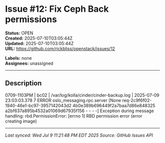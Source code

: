 # Issue #12: Fix Ceph Back permissions

**Status:** OPEN  
**Created:** 2025-07-10T03:05:44Z  
**Updated:** 2025-07-10T03:05:44Z  
**URL:** https://github.com/rickbliss/openstack/issues/12

**Labels:** none  
**Assignees:** unassigned

---

## Description

0709-1103PM | bc02 | /var/log/kolla/cinder/cinder-backup.log | 2025-07-09 23:03:03.378 7 ERROR oslo_messaging.rpc.server [None req-2c9f6f02-1940-46e1-bc97-3957142043d2 4b0e389b696449f2a7baa7d86e848325 a2bf637a895b4532a01069d67935f156 - - - -] Exception during message handling: rbd.PermissionError: [errno 1] RBD permission error (error creating image)

---

*Last synced: Wed Jul  9 11:21:48 PM EDT 2025*
*Source: GitHub Issues API*
